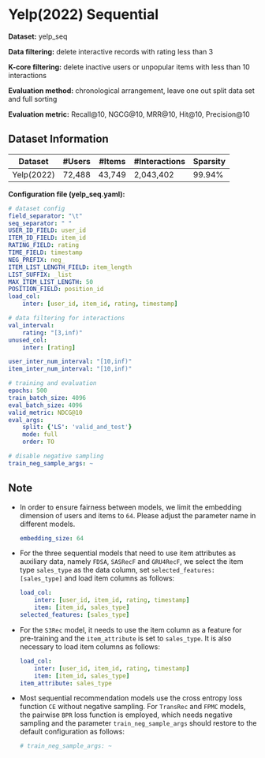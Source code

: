 # Yelp(2022) Sequential

**Dataset:** yelp_seq

**Data filtering:** delete interactive records with rating less than 3

**K-core filtering:** delete inactive users or unpopular items with less than 10 interactions

**Evaluation method:** chronological arrangement, leave one out split data set and full sorting

**Evaluation metric:** Recall@10, NGCG@10, MRR@10, Hit@10, Precision@10

## Dataset Information

| Dataset             | #Users | #Items | #Interactions | Sparsity |
| ------------------- | ------ | ------ | ------------- | -------- |
| Yelp(2022) | 72,488 | 43,749 | 2,043,402     | 99.94%   |

**Configuration file (yelp_seq.yaml):**

```yaml
# dataset config
field_separator: "\t"
seq_separator: " "
USER_ID_FIELD: user_id
ITEM_ID_FIELD: item_id
RATING_FIELD: rating
TIME_FIELD: timestamp
NEG_PREFIX: neg_
ITEM_LIST_LENGTH_FIELD: item_length
LIST_SUFFIX: _list
MAX_ITEM_LIST_LENGTH: 50
POSITION_FIELD: position_id
load_col:
    inter: [user_id, item_id, rating, timestamp]

# data filtering for interactions
val_interval:
    rating: "[3,inf)"    
unused_col: 
    inter: [rating]

user_inter_num_interval: "[10,inf)"
item_inter_num_interval: "[10,inf)"

# training and evaluation
epochs: 500
train_batch_size: 4096
eval_batch_size: 4096
valid_metric: NDCG@10
eval_args:
    split: {'LS': 'valid_and_test'}
    mode: full
    order: TO

# disable negative sampling
train_neg_sample_args: ~
```

## Note

- In order to ensure fairness between models, we limit the embedding dimension of users and items to `64`. Please adjust the parameter name in different models.

  ```yaml
  embedding_size: 64 
  ```

- For the three sequential models that need to use item attributes as auxiliary data, namely `FDSA`, `SASRecF` and `GRU4RecF`, we select the item type `sales_type` as the data column, set `selected_features: [sales_type]` and load item columns as follows:

  ```yaml
  load_col:
      inter: [user_id, item_id, rating, timestamp]
      item: [item_id, sales_type]
  selected_features: [sales_type]
  ```

- For the `S3Rec` model, it needs to use the item column as a feature for pre-training and the `item_attribute` is set to `sales_type`. It is also necessary to load item columns as follows:

  ```yaml
  load_col:
      inter: [user_id, item_id, rating, timestamp]
      item: [item_id, sales_type]
  item_attribute: sales_type
  ```

- Most sequential recommendation models use the cross entropy loss function `CE` without negative sampling. For `TransRec` and `FPMC` models, the pairwise `BPR` loss function is employed, which needs negative sampling and the parameter `train_neg_sample_args` should restore to the default configuration as follows:

  ```yaml
  # train_neg_sample_args: ~
  ```
